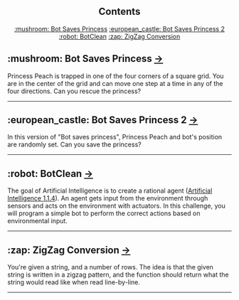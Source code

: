 <h2 align="center">Contents</h2>

<p align="center">
    <a href="#Bot-Saves-Princess">:mushroom: Bot Saves Princess</a>
    <a href="#Bot-Saves-Princess-2">:european_castle: Bot Saves Princess 2</a>
    <a href="#BotClean">:robot: BotClean</a>
    <a href="#Zigzag-Conversion">:zap: ZigZag Conversion</a>
</p>



<H2 id="Bot-Saves-Princess">:mushroom: Bot Saves Princess <a href="https://github.com/insivam/Challenges/tree/main/Bot%20saves%20princess"> &rarr; </a></H2>
Princess Peach is trapped in one of the four corners of a square grid. You are in the center of the grid and can move one step at a time in any of the four directions. Can you rescue the princess? 

---

<H2 id="Bot-Saves-Princess-2">:european_castle: Bot Saves Princess 2 <a href="https://github.com/insivam/Challenges/tree/main/Bot%20saves%20princess%20-%202"> &rarr; </a></H2>
In this version of "Bot saves princess", Princess Peach and bot's position are randomly set. Can you save the princess?

---

<H2 id="BotClean">:robot: BotClean <a href="https://github.com/insivam/Challenges/tree/main/BotClean"> &rarr; </a></H2>
The goal of Artificial Intelligence is to create a rational agent (<a href="https://www.hackerrank.com/external_redirect?to=http://www.amazon.com/Artificial-Intelligence-Modern-Approach-3rd/dp/0136042597#reader_B004O4BZ16" target="_blank">Artificial Intelligence 1.1.4</a>). An agent gets input from the environment through sensors and acts on the environment with actuators. In this challenge, you will program a simple bot to perform the correct actions based on environmental input.

---

<H2 id="Zigzag-Conversion">:zap: ZigZag Conversion <a href="https://github.com/insivam/Challenges/tree/main/Bot%20saves%20princess"> &rarr; </a></H2>
You're given a string, and a number of rows. The idea is that the given string is written in a zigzag pattern, and the function should return what the string would read like when read line-by-line.

---